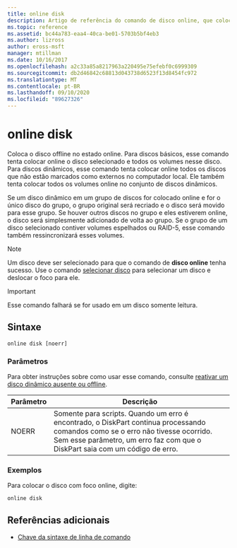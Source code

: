 ```yaml
---
title: online disk
description: Artigo de referência do comando de disco online, que coloca o disco offline no estado online.
ms.topic: reference
ms.assetid: bc44a783-eaa4-40ca-be01-5703b5bf4eb3
ms.author: lizross
author: eross-msft
manager: mtillman
ms.date: 10/16/2017
ms.openlocfilehash: a2c33a85a8217963a220495e75efebf0c6999309
ms.sourcegitcommit: db2d46842c68813d043738d6523f13d8454fc972
ms.translationtype: MT
ms.contentlocale: pt-BR
ms.lasthandoff: 09/10/2020
ms.locfileid: "89627326"
---
```

# <a name="online-disk"></a>online disk

Coloca o disco offline no estado online. Para discos básicos, esse comando tenta colocar online o disco selecionado e todos os volumes nesse disco. Para discos dinâmicos, esse comando tenta colocar online todos os discos que não estão marcados como externos no computador local. Ele também tenta colocar todos os volumes online no conjunto de discos dinâmicos.

Se um disco dinâmico em um grupo de discos for colocado online e for o único disco do grupo, o grupo original será recriado e o disco será movido para esse grupo. Se houver outros discos no grupo e eles estiverem online, o disco será simplesmente adicionado de volta ao grupo. Se o grupo de um disco selecionado contiver volumes espelhados ou RAID-5, esse comando também ressincronizará esses volumes.

> [!NOTE]
> Um disco deve ser selecionado para que o comando de **disco online** tenha sucesso. Use o comando [selecionar disco](select-disk.md) para selecionar um disco e deslocar o foco para ele.

> [!IMPORTANT]
> Esse comando falhará se for usado em um disco somente leitura.

## <a name="syntax"></a>Sintaxe

```
online disk [noerr]
```

### <a name="parameters"></a>Parâmetros

Para obter instruções sobre como usar esse comando, consulte [reativar um disco dinâmico ausente ou offline](/previous-versions/windows/it-pro/windows-server-2008-r2-and-2008/cc732026(v=ws.11)).

| Parâmetro | Descrição |
|--|--|
| NOERR | Somente para scripts. Quando um erro é encontrado, o DiskPart continua processando comandos como se o erro não tivesse ocorrido. Sem esse parâmetro, um erro faz com que o DiskPart saia com um código de erro. |

### <a name="examples"></a>Exemplos

Para colocar o disco com foco online, digite:

```
online disk
```

## <a name="additional-references"></a>Referências adicionais

- [Chave da sintaxe de linha de comando](command-line-syntax-key.md)
